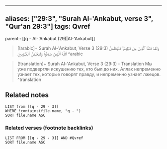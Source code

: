 
---
aliases: ["29:3", "Surah Al-'Ankabut, verse 3", "Qur'an 29:3"]
tags: Qvref
---

parent:: [[q - Al-'Ankabut (29)|Al-'Ankabut]]

> [!arabic]+ Surah Al-'Ankabut, Verse 3 (29:3)
> <span class="quran-arabic">وَلَقَدْ فَتَنَّا ٱلَّذِينَ مِن قَبْلِهِمْ ۖ فَلَيَعْلَمَنَّ ٱللَّهُ ٱلَّذِينَ صَدَقُوا۟ وَلَيَعْلَمَنَّ ٱلْكَـٰذِبِينَ</span>
^arabic

> [!translation]+ Surah Al-'Ankabut, Verse 3 (29:3) - Translation
> Мы уже подвергли искушению тех, кто был до них. Аллах непременно узнает тех, которые говорят правду, и непременно узнает лжецов.
^translation



## Related notes
```dataview
LIST from [[q - 29 - 3]]
WHERE !contains(file.name, "q - ")
SORT file.name ASC
```

### Related verses (footnote backlinks)
```dataview
LIST FROM [[q - 29 - 3]] AND #Qvref
SORT file.name ASC
```

